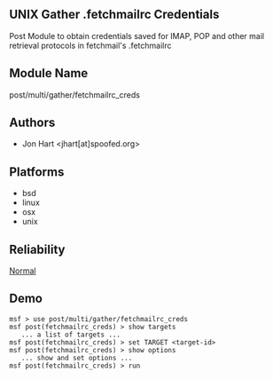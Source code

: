 ## UNIX Gather .fetchmailrc Credentials

Post Module to obtain credentials saved for IMAP, POP and 
other mail retrieval protocols in fetchmail's .fetchmailrc


## Module Name
post/multi/gather/fetchmailrc_creds

## Authors
* Jon Hart <jhart[at]spoofed.org>





## Platforms
* bsd
* linux
* osx
* unix

## Reliability
[Normal](https://github.com/rapid7/metasploit-framework/wiki/Exploit-Ranking)

## Demo

```
msf > use post/multi/gather/fetchmailrc_creds
msf post(fetchmailrc_creds) > show targets
   ... a list of targets ...
msf post(fetchmailrc_creds) > set TARGET <target-id>
msf post(fetchmailrc_creds) > show options
   ... show and set options ...
msf post(fetchmailrc_creds) > run
```
    
    